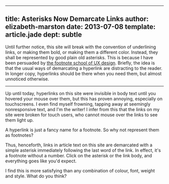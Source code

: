 ---
title: Asterisks Now Demarcate Links
author: elizabeth-marston
date: 2013-07-08
template: article.jade
dept: subtle
 ---

 Until further notice, this site will break with the convention of underlining links, or making them bold, or making them a different color. Instead, they shall be represented by good plain old asterisks. This is because I have been persuaded by [the footnote school of UX design](http://www.roughtype.com/?p=1378). Briefly, the idea is that the usual ways of demarcating a hyperlink are distracting to the reader. In longer copy, hyperlinks should be there when you need them, but almost unnoticed otherwise.
<hr>

 Up until today, hyperlinks on this site were invisible in body text until you hovered your mouse over them, but this has proven annoying, especially on touchscreens. I even find myself frowning, tapping away at seemingly nonresponsive text, and I'm the writer! I infer from this that the links on my site were broken for touch users, who cannot mouse over the links to see them light up.

 A hyperlink is just a fancy name for a footnote. So why not represent them as footnotes?

 Thus, henceforth, links in article text on this site are demarcated with a simple asterisk immediately following the last word of the link. In effect, it's a footnote without a number. Click on the asterisk or the link body, and everything goes like you'd expect.

 I find this is more satisfying than any combination of colour, font, weight and style. What do you think?

